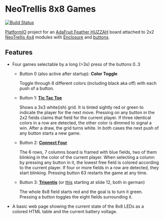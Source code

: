 # NeoTrellis 8x8 Games

[![Build Status](https://travis-ci.org/sielenk/neotrellis8x8.svg?branch=master)](https://travis-ci.org/sielenk/neotrellis8x8)

[PlatformIO](https://platformio.org/) project for an [AdaFruit Feather HUZZAH](https://www.adafruit.com/product/2821) board attached to 2x2 [NeoTrellis 4x4](https://www.adafruit.com/product/3954) modules with [Enclosure](https://www.adafruit.com/product/4372) and [buttons](https://www.adafruit.com/product/1611).

## Features

* Four games selectable by a long (>3s) press of the buttons 0..3
  * Button 0 (also active after startup): **Color Toggle**
  
    Toggle through 8 different colors (including black aka off) with each push of a button.
   
  * Button 1: [**Tic Tac Toe**](https://en.wikipedia.org/wiki/Tic-tac-toe)
  
    Shows a 3x3 white(ish) grid.
    It is tinted sightly red or green to indicate the player for the next move.
    Pressing on any button in the 2x2 fields claims that field for the current player.
    If three identical colors in a row are detected, the other color is dimmed to signal a win.
    After a draw, the grid turns white.
    In both cases the next push of any button starts a new game. 
  
  * Button 2: [**Connect Four**](https://en.wikipedia.org/wiki/Connect_Four)
  
    The 6 rows, 7 columns board is framed with blue fields, two of them blinking in the color of the current player.
    When selecting a column by pressing any button in it, the lowest free field is colored according to the current player.
    If four or more fields in a row are detected, they start blinking.
    Pressing button 63 restarts the game at any time.
    
  * Button 3: [**Trisentis**](https://ivv5hpp.uni-muenster.de/u/cl/disentis/spektrum.pdf) (or [this](https://ivv5hpp.uni-muenster.de/u/cl/Abschiedsvorlesung.pdf) starting at slide 12, both in german)
  
    The whole 8x8 field starts red and the goal is to turn it green.
    Pressing a button toggles the eight fields surrounding it.
  
* A basic web page showing the current state of the 8x8 LEDs as a colored HTML table and the current battery voltage.
